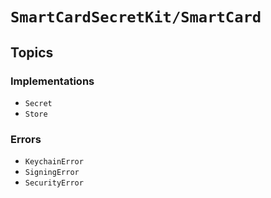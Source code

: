 # ``SmartCardSecretKit/SmartCard``

## Topics

### Implementations

- ``Secret``
- ``Store``

### Errors

- ``KeychainError``
- ``SigningError``
- ``SecurityError``
